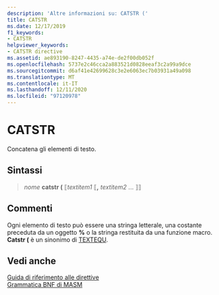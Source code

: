 ```yaml
---
description: 'Altre informazioni su: CATSTR ('
title: CATSTR
ms.date: 12/17/2019
f1_keywords:
- CATSTR
helpviewer_keywords:
- CATSTR directive
ms.assetid: ae893190-8247-4435-a74e-de2f00db052f
ms.openlocfilehash: 5737e2c46cca2a883521d0828eeaf3c2a99a9dce
ms.sourcegitcommit: d6af41e42699628c3e2e6063ec7b03931a49a098
ms.translationtype: MT
ms.contentlocale: it-IT
ms.lasthandoff: 12/11/2020
ms.locfileid: "97120978"
---
```

# <a name="catstr"></a>CATSTR

Concatena gli elementi di testo.

## <a name="syntax"></a>Sintassi

> *nome* **catstr (** ⟦*textitem1* ⟦__,__ *textitem2* ... ⟧⟧

## <a name="remarks"></a>Commenti

Ogni elemento di testo può essere una stringa letterale, una costante preceduta da un oggetto **%** o la stringa restituita da una funzione macro. **Catstr (** è un sinonimo di [TEXTEQU](textequ.md).

## <a name="see-also"></a>Vedi anche

[Guida di riferimento alle direttive](directives-reference.md)\
[Grammatica BNF di MASM](masm-bnf-grammar.md)
